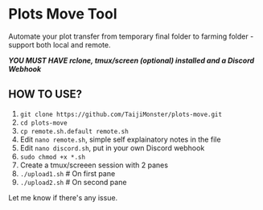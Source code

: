 # Plots Move Tool
Automate your plot transfer from temporary final folder to farming folder - support both local and remote.

***YOU MUST HAVE rclone, tmux/screen (optional) installed and a Discord Webhook***

## HOW TO USE?
1) `git clone https://github.com/TaijiMonster/plots-move.git`
2) `cd plots-move`
3) `cp remote.sh.default remote.sh`
4) Edit `nano remote.sh`, simple self explainatory notes in the file
5) Edit `nano discord.sh`, put in your own Discord webhook
6) `sudo chmod +x *.sh`
7) Create a tmux/screeen session with 2 panes
8) `./upload1.sh` # On first pane
9) `./upload2.sh` # On second pane

Let me know if there's any issue.
